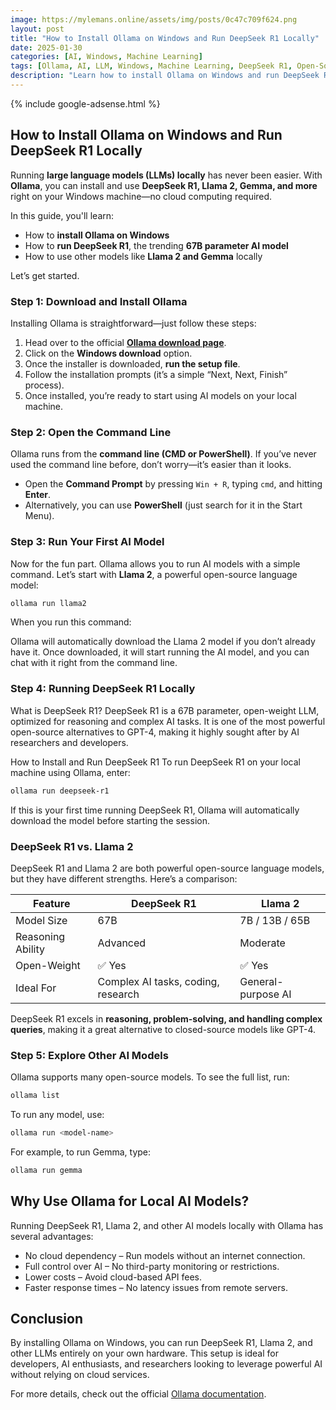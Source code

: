 ```yaml
---
image: https://mylemans.online/assets/img/posts/0c47c709f624.png
layout: post
title: "How to Install Ollama on Windows and Run DeepSeek R1 Locally"
date: 2025-01-30
categories: [AI, Windows, Machine Learning]
tags: [Ollama, AI, LLM, Windows, Machine Learning, DeepSeek R1, Open-Source AI]
description: "Learn how to install Ollama on Windows and run DeepSeek R1, Llama 2, and other AI models locally. A step-by-step guide for setting up open-source LLMs without cloud dependency."
---
```


{% include google-adsense.html %}

## How to Install Ollama on Windows and Run DeepSeek R1 Locally  

Running **large language models (LLMs) locally** has never been easier. With **Ollama**, you can install and use **DeepSeek R1, Llama 2, Gemma, and more** right on your Windows machine—no cloud computing required.  

In this guide, you'll learn:  
- How to **install Ollama on Windows**  
- How to **run DeepSeek R1**, the trending **67B parameter AI model**  
- How to use other models like **Llama 2 and Gemma** locally  

Let’s get started.  

### Step 1: Download and Install Ollama  

Installing Ollama is straightforward—just follow these steps:  

1. Head over to the official **[Ollama download page](https://ollama.com/download)**.  
2. Click on the **Windows download** option.  
3. Once the installer is downloaded, **run the setup file**.  
4. Follow the installation prompts (it’s a simple “Next, Next, Finish” process).  
5. Once installed, you’re ready to start using AI models on your local machine.  

### Step 2: Open the Command Line  

Ollama runs from the **command line (CMD or PowerShell)**. If you’ve never used the command line before, don’t worry—it’s easier than it looks.  

- Open the **Command Prompt** by pressing `Win + R`, typing `cmd`, and hitting **Enter**.  
- Alternatively, you can use **PowerShell** (just search for it in the Start Menu).  

### Step 3: Run Your First AI Model  

Now for the fun part. Ollama allows you to run AI models with a simple command. Let’s start with **Llama 2**, a powerful open-source language model:  

```sh
ollama run llama2
```

When you run this command:

Ollama will automatically download the Llama 2 model if you don’t already have it.
Once downloaded, it will start running the AI model, and you can chat with it right from the command line.


### Step 4: Running DeepSeek R1 Locally
What is DeepSeek R1?
DeepSeek R1 is a 67B parameter, open-weight LLM, optimized for reasoning and complex AI tasks. It is one of the most powerful open-source alternatives to GPT-4, making it highly sought after by AI researchers and developers.

How to Install and Run DeepSeek R1
To run DeepSeek R1 on your local machine using Ollama, enter:

```sh
ollama run deepseek-r1
```

If this is your first time running DeepSeek R1, Ollama will automatically download the model before starting the session.

### DeepSeek R1 vs. Llama 2  

DeepSeek R1 and Llama 2 are both powerful open-source language models, but they have different strengths. Here’s a comparison:  

| Feature         | DeepSeek R1 | Llama 2 |
|---------------|------------|---------|
| Model Size    | 67B        | 7B / 13B / 65B |
| Reasoning Ability | Advanced | Moderate |
| Open-Weight   | ✅ Yes      | ✅ Yes |
| Ideal For     | Complex AI tasks, coding, research | General-purpose AI |

DeepSeek R1 excels in **reasoning, problem-solving, and handling complex queries**, making it a great alternative to closed-source models like GPT-4.  

### Step 5: Explore Other AI Models  

Ollama supports many open-source models. To see the full list, run:  

```sh
ollama list
```

To run any model, use:

```sh
ollama run <model-name>
```

For example, to run Gemma, type:

```sh
ollama run gemma
```

## Why Use Ollama for Local AI Models?

Running DeepSeek R1, Llama 2, and other AI models locally with Ollama has several advantages:

- No cloud dependency – Run models without an internet connection.
- Full control over AI – No third-party monitoring or restrictions.
- Lower costs – Avoid cloud-based API fees.
- Faster response times – No latency issues from remote servers.

## Conclusion
By installing Ollama on Windows, you can run DeepSeek R1, Llama 2, and other LLMs entirely on your own hardware. This setup is ideal for developers, AI enthusiasts, and researchers looking to leverage powerful AI without relying on cloud services.

For more details, check out the official [Ollama documentation](https://ollama.com/).
